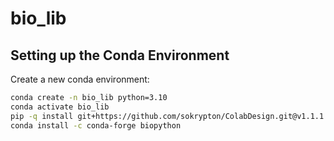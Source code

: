 # bio_lib

## Setting up the Conda Environment

Create a new conda environment:
```sh
conda create -n bio_lib python=3.10
conda activate bio_lib
pip -q install git+https://github.com/sokrypton/ColabDesign.git@v1.1.1
conda install -c conda-forge biopython
```